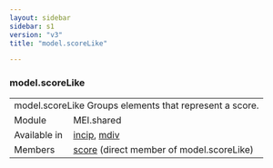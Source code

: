 ```yaml
---
layout: sidebar
sidebar: s1
version: "v3"
title: "model.scoreLike"

---
```


<div class="classSpec model">
   <h3 id="model.scoreLike">model.scoreLike</h3>
   <table class="wovenodd">
      <tr>
         <td colspan="2" class="wovenodd-col2">
            <span class="label">model.scoreLike</span> Groups elements that represent a score.
         </td>
      </tr>
      <tr>
         <td class="wovenodd-col1">
            <span class="label" lang="en">Module</span>
         </td>
         <td class="wovenodd-col2">MEI.shared</td>
      </tr>
      <tr>
         <td class="wovenodd-col1">
            <span class="label" lang="en">Available in</span>
         </td>
         <td class="wovenodd-col2">
            <div class="parent">
               <div>
                  <a class="link_odd_elementSpec" href="/{{ page.version }}/incip">incip</a>, 
                  <a class="link_odd_elementSpec" href="/{{ page.version }}/mdiv">mdiv</a>
               </div>
            </div>
         </td>
      </tr>
      <tr>
         <td class="wovenodd-col1">
            <span class="label" lang="en">Members</span>
         </td>
         <td class="wovenodd-col2">
            <div class="parent">
               <div>
                  <a class="link_odd_elementSpec" href="/{{ page.version }}/score">score</a> (direct member of model.scoreLike)
               </div>
            </div>
         </td>
      </tr>
   </table>
</div>